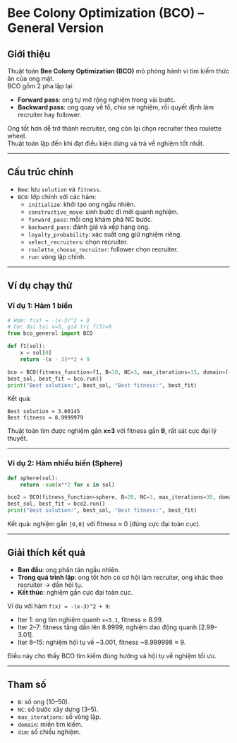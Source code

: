#  Bee Colony Optimization (BCO) – General Version

##  Giới thiệu
Thuật toán **Bee Colony Optimization (BCO)** mô phỏng hành vi tìm kiếm thức ăn của ong mật.  
BCO gồm 2 pha lặp lại:  
- **Forward pass**: ong tự mở rộng nghiệm trong vài bước.  
- **Backward pass**: ong quay về tổ, chia sẻ nghiệm, rồi quyết định làm recruiter hay follower.  

Ong tốt hơn dễ trở thành recruiter, ong còn lại chọn recruiter theo roulette wheel.  
Thuật toán lặp đến khi đạt điều kiện dừng và trả về nghiệm tốt nhất.

---

##  Cấu trúc chính
- `Bee`: lưu `solution` và `fitness`.  
- `BCO`: lớp chính với các hàm:  
  - `initialize`: khởi tạo ong ngẫu nhiên.  
  - `constructive_move`: sinh bước đi mới quanh nghiệm.  
  - `forward_pass`: mỗi ong khám phá NC bước.  
  - `backward_pass`: đánh giá và xếp hạng ong.  
  - `loyalty_probability`: xác suất ong giữ nghiệm riêng.  
  - `select_recruiters`: chọn recruiter.  
  - `roulette_choose_recruiter`: follower chọn recruiter.  
  - `run`: vòng lặp chính.  

---

##  Ví dụ chạy thử

### Ví dụ 1: Hàm 1 biến
```python
# Hàm: f(x) = -(x-3)^2 + 9
# Cực đại tại x=3, giá trị f(3)=9
from bco_general import BCO

def f1(sol):
    x = sol[0]
    return -(x - 3)**2 + 9

bco = BCO(fitness_function=f1, B=10, NC=3, max_iterations=15, domain=(-10, 10), dim=1)
best_sol, best_fit = bco.run()
print("Best solution:", best_sol, "Best fitness:", best_fit)
```

 Kết quả:  
```
Best solution ≈ 3.00145
Best fitness ≈ 8.9999979
```

 Thuật toán tìm được nghiệm gần **x=3** với fitness gần **9**, rất sát cực đại lý thuyết.

---

### Ví dụ 2: Hàm nhiều biến (Sphere)
```python
def sphere(sol):
    return -sum(x**2 for x in sol)

bco2 = BCO(fitness_function=sphere, B=20, NC=3, max_iterations=30, domain=(-5, 5), dim=2)
best_sol, best_fit = bco2.run()
print("Best solution:", best_sol, "Best fitness:", best_fit)
```

 Kết quả: nghiệm gần `[0,0]` với fitness ≈ 0 (đúng cực đại toàn cục).  

---

##  Giải thích kết quả
- **Ban đầu**: ong phân tán ngẫu nhiên.  
- **Trong quá trình lặp**: ong tốt hơn có cơ hội làm recruiter, ong khác theo recruiter → dần hội tụ.  
- **Kết thúc**: nghiệm gần cực đại toàn cục.  

Ví dụ với hàm `f(x) = -(x-3)^2 + 9`:  
- Iter 1: ong tìm nghiệm quanh `x≈3.1`, fitness ≈ 8.99.  
- Iter 2–7: fitness tăng dần lên 8.9999, nghiệm dao động quanh [2.99–3.01].  
- Iter 8–15: nghiệm hội tụ về ~3.001, fitness ~8.999998 ≈ 9.  

 Điều này cho thấy BCO tìm kiếm đúng hướng và hội tụ về nghiệm tối ưu.  

---

##  Tham số
- `B`: số ong (10–50).  
- `NC`: số bước xây dựng (3–5).  
- `max_iterations`: số vòng lặp.  
- `domain`: miền tìm kiếm.  
- `dim`: số chiều nghiệm.  
